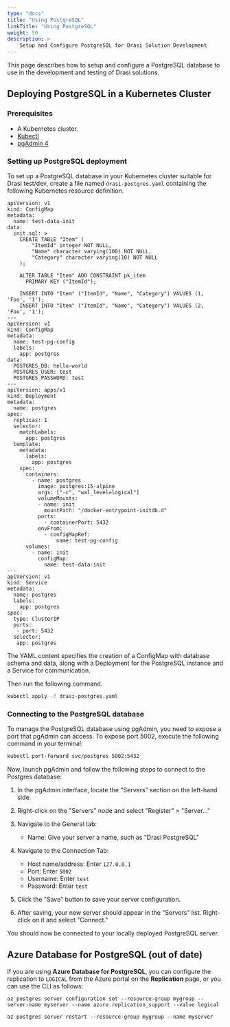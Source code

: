 ```yaml
---
type: "docs"
title: "Using PostgreSQL"
linkTitle: "Using PostgreSQL"
weight: 50
description: >
    Setup and Configure PostgreSQL for Drasi Solution Development
---
```


This page describes how to setup and configure a PostgreSQL database to use in the development and testing of Drasi solutions.

## Deploying PostgreSQL in a Kubernetes Cluster

### Prerequisites

- A Kubernetes cluster.
- [Kubectl](https://kubernetes.io/docs/tasks/tools/)
- [pgAdmin 4](https://www.pgadmin.org/download/)

### Setting up PostgreSQL deployment
To set up a PostgreSQL database in your Kubernetes cluster suitable for Drasi test/dev, create a file named `drasi-postgres.yaml` containing the following Kubernetes resource definition.

```
apiVersion: v1
kind: ConfigMap
metadata:
  name: test-data-init
data:
  init.sql: >
    CREATE TABLE "Item" (
        "ItemId" integer NOT NULL,
        "Name" character varying(100) NOT NULL,
        "Category" character varying(10) NOT NULL
    );

    ALTER TABLE "Item" ADD CONSTRAINT pk_item
      PRIMARY KEY ("ItemId");

    INSERT INTO "Item" ("ItemId", "Name", "Category") VALUES (1, 'Foo', '1');
    INSERT INTO "Item" ("ItemId", "Name", "Category") VALUES (2, 'Foo', '1');
---
apiVersion: v1
kind: ConfigMap
metadata:
  name: test-pg-config
  labels:
    app: postgres
data:
  POSTGRES_DB: hello-world
  POSTGRES_USER: test
  POSTGRES_PASSWORD: test
---
apiVersion: apps/v1
kind: Deployment
metadata:
  name: postgres
spec:
  replicas: 1
  selector:
    matchLabels:
      app: postgres
  template:
    metadata:
      labels:
        app: postgres
    spec:
      containers:
        - name: postgres
          image: postgres:15-alpine
          args: ["-c", "wal_level=logical"]
          volumeMounts:
          - name: init
            mountPath: "/docker-entrypoint-initdb.d"
          ports:
            - containerPort: 5432
          envFrom:
            - configMapRef:
                name: test-pg-config
      volumes:
        - name: init
          configMap:
            name: test-data-init
---
apiVersion: v1
kind: Service
metadata:
  name: postgres
  labels:
    app: postgres
spec:
  type: ClusterIP
  ports:
   - port: 5432
  selector:
   app: postgres

```

The YAML content specifies the creation of a ConfigMap with database schema and data, along with a Deployment for the PostgreSQL instance and a Service for communication.

Then run the following command.

```bash
kubectl apply -f drasi-postgres.yaml
```



### Connecting to the PostgreSQL database
To manage the PostgreSQL database using pgAdmin, you need to expose a port that pgAdmin can access. To expose port 5002, execute the following command in your terminal:

```bash
kubectl port-forward svc/postgres 5002:5432
```

Now, launch pgAdmin and follow the following steps to connect to the Postgres database:

1. In the pgAdmin interface, locate the "Servers" section on the left-hand side.

2. Right-click on the "Servers" node and select "Register" > "Server..."

3. Navigate to the General tab:
   - Name: Give your server a name, such as "Drasi PostgreSQL"

4. Navigate to the Connection Tab:
   - Host name/address: Enter `127.0.0.1`
   - Port: Enter `5002`
   - Username: Enter `test`
   - Password: Enter `test`

5. Click the "Save" button to save your server configuration.

6. After saving, your new server should appear in the "Servers" list. Right-click on it and select "Connect."

You should now be connected to your locally deployed PostgreSQL server.

## Azure Database for PostgreSQL (out of date)
If you are using **Azure Database for PostgreSQL**, you can configure the replication to `LOGICAL` from the Azure portal on the **Replication** page, or you can use the CLI as follows:

```azurecli
az postgres server configuration set --resource-group mygroup --server-name myserver --name azure.replication_support --value logical

az postgres server restart --resource-group mygroup --name myserver
```